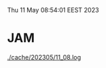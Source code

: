 Thu 11 May 08:54:01 EEST 2023
# JAM
<a href='./cache/202305/11_08.log'>./cache/202305/11_08.log</a>
